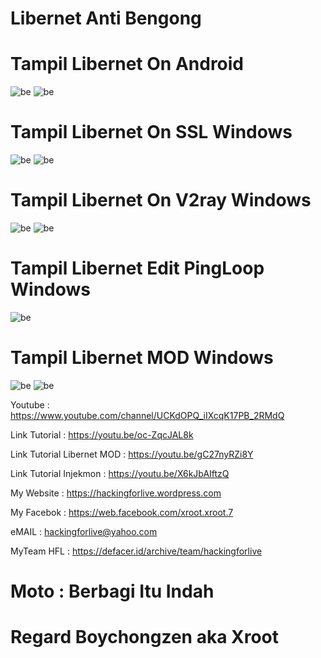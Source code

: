 # Libernet Anti Bengong

# Tampil Libernet On Android
![be](https://raw.githubusercontent.com/boychongzen18/Libernet/main/andro.jpg)
![be](https://raw.githubusercontent.com/boychongzen18/Libernet/main/ftp.jpg)


# Tampil Libernet On SSL Windows
![be](https://raw.githubusercontent.com/boychongzen18/Libernet/main/1.jpg)
![be](https://raw.githubusercontent.com/boychongzen18/Libernet/main/2.jpg)

# Tampil Libernet On V2ray Windows
![be](https://raw.githubusercontent.com/boychongzen18/Libernet/main/non.jpg)
![be](https://raw.githubusercontent.com/boychongzen18/Libernet/main/v2ray.jpg)

# Tampil Libernet Edit PingLoop Windows
![be](https://raw.githubusercontent.com/boychongzen18/Libernet/main/pingloop.jpg)

# Tampil Libernet MOD Windows
![be](https://raw.githubusercontent.com/boychongzen18/Libernet/main/htop.jpg)
![be](https://raw.githubusercontent.com/boychongzen18/Libernet/main/Libernet_Mod.jpg)

 Youtube      : https://www.youtube.com/channel/UCKdOPQ_iIXcqK17PB_2RMdQ

Link Tutorial : https://youtu.be/oc-ZqcJAL8k

Link Tutorial Libernet MOD : https://youtu.be/gC27nyRZi8Y

Link Tutorial Injekmon : https://youtu.be/X6kJbAIftzQ

My Website    : https://hackingforlive.wordpress.com

My Facebok    : https://web.facebook.com/xroot.xroot.7

eMAIL         : hackingforlive@yahoo.com      

MyTeam HFL    : https://defacer.id/archive/team/hackingforlive

# Moto : Berbagi Itu Indah

# Regard Boychongzen aka Xroot
